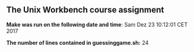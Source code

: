 ## The Unix Workbench course assignment

**Make was run on the following date and time**: Sam Dez 23 10:12:01 CET 2017

**The number of lines contained in guessinggame.sh:** 24
